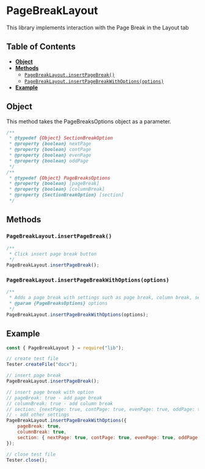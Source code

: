 # PageBreakLayout

This library implements interaction with the Page Break in the Layout tab

## Table of Contents

-   [**Object**](#object)
-   [**Methods**](#methods)
    -   [`PageBreakLayout.insertPageBreak()`](#pagebreaklayoutinsertpagebreak)
    -   [`PageBreakLayout.insertPageBreakWithOptions(options)`](#pagebreaklayoutinsertpagebreakwithoptionsoptions)
-   [**Example**](#example)

## Object

This method takes the PageBreaksOptions object as a parameter.

```javascript
/**
 * @typedef {Object} SectionBreakOption
 * @property {boolean} nextPage
 * @property {boolean} contPage
 * @property {boolean} evenPage
 * @property {boolean} oddPage
 */
/**
 * @typedef {Object} PageBreaksOptions
 * @property {boolean} [pageBreak]
 * @property {boolean} [columnBreak]
 * @property {SectionBreakOption} [section]
 */
```

## Methods

### `PageBreakLayout.insertPageBreak()`

```javascript
/**
 * Click insert page break button
 */
PageBreakLayout.insertPageBreak();
```

### `PageBreakLayout.insertPageBreakWithOptions(options)`

```javascript
/**
 * Adds a page break with settings such as page break, column break, section break
 * @param {PageBreaksOptions} options
 */
PageBreakLayout.insertPageBreakWithOptions(options);
```

## Example

```javascript
const { PageBreakLayout } = require("lib");

// create test file
Tester.createFile("docx");

// insert page break
PageBreakLayout.insertPageBreak();

// insert page break with option
// pageBreak: true - add page break
// columnBreak: true - add column break
// section: {nextPage: true, contPage: true, evenPage: true, oddPage: true}
// - add other settings
PageBreakLayout.insertPageBreakWithOptions({
    pageBreak: true,
    columnBreak: true,
    section: { nextPage: true, contPage: true, evenPage: true, oddPage: true },
});

// close test file
Tester.close();

```
